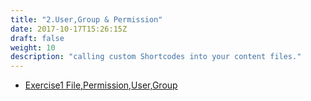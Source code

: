 ```yaml
---
title: "2.User,Group & Permission"
date: 2017-10-17T15:26:15Z
draft: false
weight: 10
description: "calling custom Shortcodes into your content files."
---
```


* [Exercise1 File,Permission,User,Group](exercise1-file-permission-user-group)